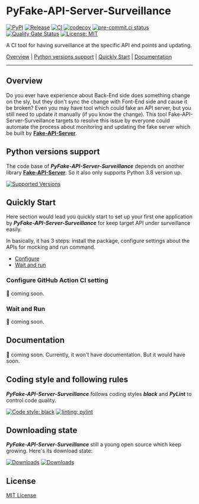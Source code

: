 # PyFake-API-Server-Surveillance

[![PyPI](https://img.shields.io/pypi/v/fake-api-server-surveillance?color=%23099cec&amp;label=PyPI&amp;logo=pypi&amp;logoColor=white)](https://pypi.org/project/fake-api-server-surveillance)
[![Release](https://img.shields.io/github/release/Chisanan232/PyFake-API-Server-Surveillance.svg?label=Release&logo=github)](https://github.com/Chisanan232/PyFake-API-Server-Surveillance/releases)
[![CI](https://github.com/Chisanan232/PyFake-API-Server-Surveillance/actions/workflows/ci.yaml/badge.svg)](https://github.com/Chisanan232/PyFake-API-Server-Surveillance/actions/workflows/ci.yaml)
[![codecov](https://codecov.io/gh/Chisanan232/PyFake-API-Server-Surveillance/graph/badge.svg?token=GJYBfInkzX)](https://codecov.io/gh/Chisanan232/PyFake-API-Server-Surveillance)
[![pre-commit.ci status](https://results.pre-commit.ci/badge/github/Chisanan232/PyFake-API-Server-Surveillance/master.svg)](https://results.pre-commit.ci/latest/github/Chisanan232/PyFake-API-Server-Surveillance/master)
[![Quality Gate Status](https://sonarcloud.io/api/project_badges/measure?project=Chisanan232_PyFake-API-Server-Surveillance&metric=alert_status)](https://sonarcloud.io/summary/new_code?id=Chisanan232_PyFake-API-Server-Surveillance)
[![License: MIT](https://img.shields.io/badge/License-MIT-yellow.svg)](https://opensource.org/licenses/MIT)

A CI tool for having surveillance at the specific API end points and updating.

[Overview](#overview) | [Python versions support](#Python-versions-support) | [Quickly Start](#quickly-start) | [Documentation](#documentation)
<hr>


## Overview

Do you ever have experience about Back-End side does something change on the sly, but they don't sync the change with
Font-End side and cause it be broken? Even you may have tool which could fake an API server, but you still need to update
it manually (if you know the change). This tool Fake-API-Server-Surveillance targets to resolve this issue by everyone
could automate the process about monitoring and updating the fake server which be built by [**Fake-API-Server**].

[**Fake-API-Server**]: https://github.com/Chisanan232/PyFake-API-Server

## Python versions support

The code base of **_PyFake-API-Server-Surveillance_** depends on another library [**Fake-API-Server**].
So it also only supports Python 3.8 version up.

[![Supported Versions](https://img.shields.io/pypi/pyversions/fake-api-server-surveillance.svg?logo=python&logoColor=FBE072)](https://pypi.org/project/fake-api-server-surveillance)


## Quickly Start

Here section would lead you quickly start to set up your first one application by **_PyFake-API-Server-Surveillance_** for
keep target API under surveillance easily.

In basically, it has 3 steps: install the package, configure settings about the APIs for mocking and run command.

* [Configure](#configure-github-action-ci-setting)
* [Wait and run](#wait-and-run)

### Configure GitHub Action CI setting

🚧 coming soon.

### Wait and Run

🚧 coming soon.

## Documentation

🚧 coming soon.
Currently, it won't have documentation. But it would have soon.


## Coding style and following rules

**_PyFake-API-Server-Surveillance_** follows coding styles **_black_** and **_PyLint_** to control code quality.

[![Code style: black](https://img.shields.io/badge/code%20style-black-000000.svg)](https://github.com/psf/black)
[![linting: pylint](https://img.shields.io/badge/linting-pylint-yellowgreen)](https://github.com/pylint-dev/pylint)


## Downloading state

**_PyFake-API-Server-Surveillance_** still a young open source which keep growing. Here's its download state:

[![Downloads](https://pepy.tech/badge/PyFake-API-Server-Surveillance)](https://pepy.tech/project/PyFake-API-Server-Surveillance)
[![Downloads](https://pepy.tech/badge/PyFake-API-Server-Surveillance/month)](https://pepy.tech/project/PyFake-API-Server-Surveillance)


## License

[MIT License](./LICENSE)
